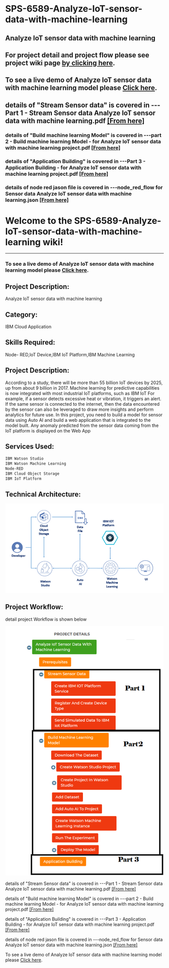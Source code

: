 # SPS-6589-Analyze-IoT-sensor-data-with-machine-learning
## Analyze IoT sensor data with machine learning

## For project detail and project flow please see project wiki page [by clicking here](https://github.com/SmartPracticeschool/SPS-6589-Analyze-IoT-sensor-data-with-machine-learning/wiki). 



## To see a live demo of Analyze IoT sensor data with machine learning model please [Click here](https://node-red-gpayq-2020-10-01.mybluemix.net/ui). 

## details of "Stream Sensor data" is covered in ---Part 1 - Stream Sensor data Analyze IoT sensor data with machine learning.pdf  [[From here]](https://github.com/SmartPracticeschool/SPS-6589-Analyze-IoT-sensor-data-with-machine-learning/blob/main/part%201%20Streaming%20sensor%20data-%20%20for%20Analyze%20IoT%20sensor%20data%20with%20machine%20learning%20%20project.pdf)

### details of "Build machine learning Model" is covered in ---part 2 - Build machine learning Model - for Analyze IoT sensor data with machine learning project.pdf [[From here]](https://github.com/SmartPracticeschool/SPS-6589-Analyze-IoT-sensor-data-with-machine-learning/blob/main/part%202%20Build%20machine%20learning%20Model%20%20-%20%20for%20Analyze%20IoT%20sensor%20data%20with%20machine%20learning%20%20project.pdf)

### details of "Application Building" is covered in ---Part 3 - Application Building - for Analyze IoT sensor data with machine learning project.pdf  [[From here]](https://github.com/SmartPracticeschool/SPS-6589-Analyze-IoT-sensor-data-with-machine-learning/blob/main/Part%203%20-%20Application%20Building%20-%20%20for%20Analyze%20IoT%20sensor%20data%20with%20machine%20learning%20%20project.pdf)

### details of node red jason file is covered in ---node_red_flow for Sensor data Analyze IoT sensor data with machine learning.json [[From here]](https://github.com/SmartPracticeschool/SPS-6589-Analyze-IoT-sensor-data-with-machine-learning/blob/main/node_red_flow%20for%20Sensor%20data%20Analyze%20IoT%20sensor%20data%20with%20machine%20learning.json)



# Welcome to the SPS-6589-Analyze-IoT-sensor-data-with-machine-learning wiki!

***

### To see a live demo of Analyze IoT sensor data with machine learning model please [Click here](https://node-red-gpayq-2020-10-01.mybluemix.net/ui). 

## Project Description:

Analyze IoT sensor data with machine learning

## Category: 
IBM Cloud Application

## Skills Required:
Node- RED,IoT Device,IBM IoT Platform,IBM Machine Learning

## Project Description:
According to a study, there will be more than 55 billion IoT devices by 2025, up from about 9 billion in 2017. Machine learning for predictive capabilities is now integrated with most industrial IoT platforms, such as IBM IoT 
For example, if a sensor detects excessive heat or vibration, it triggers an alert. If the same sensor is connected to the internet, then the data encountered by the sensor can also be leveraged to draw more insights and perform analytics for future use.
In this project, you need to build a model for sensor data using Auto AI and build a web application that is integrated to the model built. Any anomaly predicted from the sensor data coming from the IoT platform is displayed on the Web App

## Services Used:

    IBM Watson Studio
    IBM Watson Machine Learning
    Node-RED
    IBM Cloud Object Storage
    IBM IoT Platform

## Technical Architecture:

![](https://github.com/SmartPracticeschool/SPS-6589-Analyze-IoT-sensor-data-with-machine-learning/blob/main/project.png)

## Project Workflow:
detail project Workflow is shown below


![](https://github.com/SmartPracticeschool/SPS-6589-Analyze-IoT-sensor-data-with-machine-learning/blob/main/project%20workflow.png)

details of "Stream Sensor data" is covered in ---Part 1 - Stream Sensor data Analyze IoT sensor data with machine learning.pdf  [[From here]](https://github.com/SmartPracticeschool/SPS-6589-Analyze-IoT-sensor-data-with-machine-learning/blob/main/part%201%20Streaming%20sensor%20data-%20%20for%20Analyze%20IoT%20sensor%20data%20with%20machine%20learning%20%20project.pdf)


details of "Build machine learning Model" is covered in ---part 2 - Build machine learning Model - for Analyze IoT sensor data with machine learning project.pdf [[From here]](https://github.com/SmartPracticeschool/SPS-6589-Analyze-IoT-sensor-data-with-machine-learning/blob/main/part%202%20Build%20machine%20learning%20Model%20%20-%20%20for%20Analyze%20IoT%20sensor%20data%20with%20machine%20learning%20%20project.pdf)




details of "Application Building" is covered in ---Part 3 - Application Building - for Analyze IoT sensor data with machine learning project.pdf  [[From here]](https://github.com/SmartPracticeschool/SPS-6589-Analyze-IoT-sensor-data-with-machine-learning/blob/main/Part%203%20-%20Application%20Building%20-%20%20for%20Analyze%20IoT%20sensor%20data%20with%20machine%20learning%20%20project.pdf)



details of node red jason file is covered in ---node_red_flow for Sensor data Analyze IoT sensor data with machine learning.json [[From here]](https://github.com/SmartPracticeschool/SPS-6589-Analyze-IoT-sensor-data-with-machine-learning/blob/main/node_red_flow%20for%20Sensor%20data%20Analyze%20IoT%20sensor%20data%20with%20machine%20learning.json)




To see a live demo of Analyze IoT sensor data with machine learning model please [Click here](https://node-red-gpayq-2020-10-01.mybluemix.net/ui). 

 
